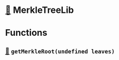 # [🔗](/contracts/lib/merkle/MerkleTreeLib.sol#L5) MerkleTreeLib
# Functions
## [🔗](/contracts/lib/merkle/MerkleTreeLib.sol#L7) `getMerkleRoot(undefined leaves)`


